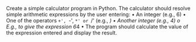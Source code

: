 Create a simple calculator program in Python. The calculator should resolve simple arithmetic expressions by the user entering:
•	An integer (e.g., 6)
•	One of the operators `+', `-', `*' or `/' (e.g., *)
•	Another integer (e.g., 4)
o E.g., to give the expression 6*4
•	The program should calculate the value of the expression entered and display the result.
